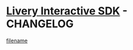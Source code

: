 # [Livery Interactive SDK](interactive.md) - CHANGELOG <!-- {docsify-ignore-all} -->

[filename](https://unpkg.com/@exmg/livery-interactive/CHANGELOG.md ':include')
